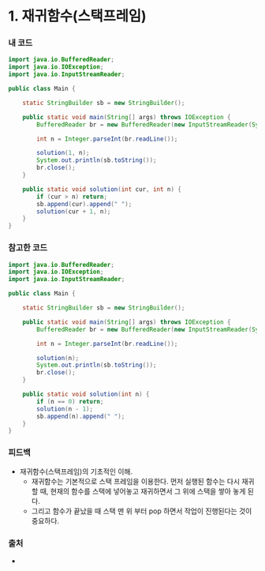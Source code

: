 # 1. 재귀함수(스택프레임)

>

### 내 코드

```java
import java.io.BufferedReader;
import java.io.IOException;
import java.io.InputStreamReader;

public class Main {

    static StringBuilder sb = new StringBuilder();

    public static void main(String[] args) throws IOException {
        BufferedReader br = new BufferedReader(new InputStreamReader(System.in));

        int n = Integer.parseInt(br.readLine());

        solution(1, n);
        System.out.println(sb.toString());
        br.close();
    }

    public static void solution(int cur, int n) {
        if (cur > n) return;
        sb.append(cur).append(" ");
        solution(cur + 1, n);
    }
}
```

### 참고한 코드

```java
import java.io.BufferedReader;
import java.io.IOException;
import java.io.InputStreamReader;

public class Main {

    static StringBuilder sb = new StringBuilder();

    public static void main(String[] args) throws IOException {
        BufferedReader br = new BufferedReader(new InputStreamReader(System.in));

        int n = Integer.parseInt(br.readLine());

        solution(n);
        System.out.println(sb.toString());
        br.close();
    }

    public static void solution(int n) {
        if (n == 0) return;
        solution(n - 1);
        sb.append(n).append(" ");
    }
}
```

### 피드백

- 재귀함수(스택프레임)의 기초적인 이해.
    - 재귀함수는 기본적으로 스택 프레임을 이용한다. 먼저 실행된 함수는 다시 재귀할 때, 현재의 함수를 스택에 넣어놓고 재귀하면서 그 위에 스택을 쌓아 놓게 된다.
    - 그리고 함수가 끝났을 때 스택 맨 위 부터 pop 하면서 작업이 진행된다는 것이 중요하다.

### 출처

- 